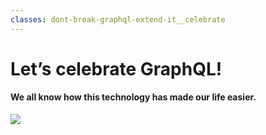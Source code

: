 ```yaml
---
classes: dont-break-graphql-extend-it__celebrate
---
```


# Let’s celebrate GraphQL!

#### We all know how this technology has made our life easier.

<img src="/dont-break-graphql-extend-it/graphql.png" class="absolute extend-graphql__celebrate__callout"/>
